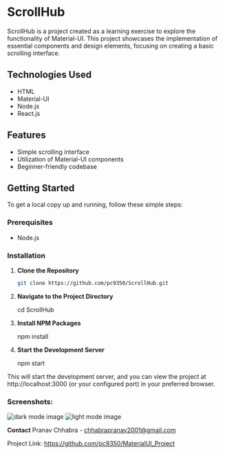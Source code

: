 # ScrollHub

ScrollHub is a project created as a learning exercise to explore the functionality of Material-UI. This project showcases the implementation of essential components and design elements, focusing on creating a basic scrolling interface.

## Technologies Used

- HTML
- Material-UI
- Node.js
- React.js

## Features

- Simple scrolling interface
- Utilization of Material-UI components
- Beginner-friendly codebase

## Getting Started

To get a local copy up and running, follow these simple steps:

### Prerequisites

- Node.js

### Installation

1. **Clone the Repository**
   
   ```bash
   git clone https://github.com/pc9350/ScrollHub.git

2. **Navigate to the Project Directory**

    cd ScrollHub

3. **Install NPM Packages**

    npm install

4. **Start the Development Server**

    npm start

This will start the development server, and you can view the project at http://localhost:3000 (or your configured port) in your preferred browser.

### Screenshots:

![dark mode image](./src/assets/darkmode.png)
![light mode image](./src/assets/lightmode.png)

**Contact**
Pranav Chhabra - chhabrapranav2001@gmail.com

Project Link: https://github.com/pc9350/MaterialUI_Project